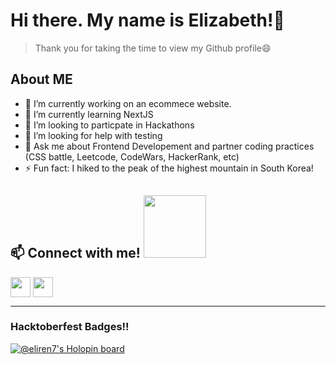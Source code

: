 # Hi there. My name is Elizabeth!👋
> Thank you for taking the time to view my Github profile😄

## About ME

- 🔭 I’m currently working on an ecommece website. 
- 🌱 I’m currently learning NextJS
- 👯 I’m looking to particpate in Hackathons
- 🤔 I’m looking for help with testing
- 💬 Ask me about Frontend Developement and partner coding practices (CSS battle, Leetcode, CodeWars, HackerRank, etc) 
- ⚡ Fun fact: I hiked to the peak of the highest mountain in South Korea!

<h2> 📫 Connect with me! <img src='https://raw.githubusercontent.com/ShahriarShafin/ShahriarShafin/main/Assets/handshake.gif' width="100px"> </h2>
<a href = 'https://www.linkedin.com/in/elizabeth27283'> <img width = '32px' align= 'center' src="https://raw.githubusercontent.com/rahulbanerjee26/githubAboutMeGenerator/main/icons/linked-in-alt.svg"/></a> 
<a href = 'https://www.github.com/EliRen7'> <img width = '32px' align= 'center' src="https://raw.githubusercontent.com/rahulbanerjee26/githubAboutMeGenerator/main/icons/github.svg"/></a>

---
### Hacktoberfest Badges!!
[![@eliren7's Holopin board](https://holopin.me/eliren7)](https://holopin.io/@eliren7)

